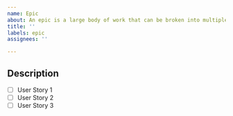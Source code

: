```yaml
---
name: Epic
about: An epic is a large body of work that can be broken into multiple user stories.
title: ''
labels: epic
assignees: ''

---
```


## Description

- [ ] User Story 1
- [ ] User Story 2
- [ ] User Story 3
